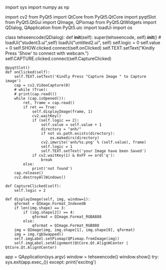 import sys
import numpy as np

import cv2
from PyQt5 import QtCore
from PyQt5.QtCore import pyqtSlot
from PyQt5.QtGui import QImage, QPixmap
from PyQt5.QtWidgets import QDialog, QApplication
from PyQt5.uic import loadUi
import os

class tehseencode(QDialog):
    def __init__(self):
        super(tehseencode, self).__init__()
        # loadUi("student3.ui",self)
        loadUi("untitled2.ui", self)
        self.logic = 0
        self.value = 0
        self.SHOW.clicked.connect(self.onClicked)
        self.TEXT.setText("Kindly Press 'Show' to connect with webcam.")
        self.CAPTURE.clicked.connect(self.CaptureClicked)

    @pyqtSlot()
    def onClicked(self):
        self.TEXT.setText('Kindly Press "Capture Image " to Capture image')
        cap = cv2.VideoCapture(0)
        # while (True):
        # print(cap.read())
        while (cap.isOpened()):
            ret, frame = cap.read()
            if ret == True:
                self.displayImage(frame, 1)
                cv2.waitKey()
                if (self.logic == 2):
                    self.value = self.value + 1
                    directory = "anh/"
                    if not os.path.exists(directory):
                        os.makedirs(directory)
                    cv2.imwrite('anh/%s.png' % (self.value), frame)
                    self.logic = 1
                    self.TEXT.setText('your Image have been Saved')
                if cv2.waitKey(1) & 0xFF == ord('q'): 
                    break
            else:
                print('not found')
        cap.release()
        cv2.destroyAllWindows()

    def CaptureClicked(self):
        self.logic = 2

    def displayImage(self, img, window=1):
        qformat = QImage.Format_Indexed8
        if len(img.shape) == 3:
            if (img.shape[2]) == 4:
                qformat = QImage.Format_RGBA888
            else:
                qformat = QImage.Format_RGB888
        img = QImage(img, img.shape[1], img.shape[0], qformat)
        img = img.rgbSwapped()
        self.imgLabel.setPixmap(QPixmap.fromImage(img))
        self.imgLabel.setAlignment(QtCore.Qt.AlignHCenter | QtCore.Qt.AlignVCenter)


app = QApplication(sys.argv)
window = tehseencode()
window.show()
try:
    sys.exit(app.exec_())
except:
    print('excitng')
